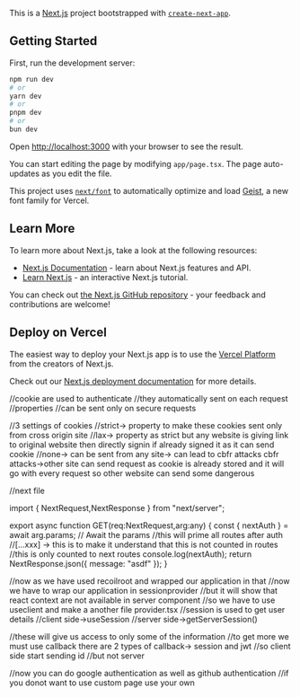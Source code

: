 This is a [Next.js](https://nextjs.org) project bootstrapped with [`create-next-app`](https://nextjs.org/docs/app/api-reference/cli/create-next-app).

## Getting Started

First, run the development server:

```bash
npm run dev
# or
yarn dev
# or
pnpm dev
# or
bun dev
```

Open [http://localhost:3000](http://localhost:3000) with your browser to see the result.

You can start editing the page by modifying `app/page.tsx`. The page auto-updates as you edit the file.

This project uses [`next/font`](https://nextjs.org/docs/app/building-your-application/optimizing/fonts) to automatically optimize and load [Geist](https://vercel.com/font), a new font family for Vercel.

## Learn More

To learn more about Next.js, take a look at the following resources:

- [Next.js Documentation](https://nextjs.org/docs) - learn about Next.js features and API.
- [Learn Next.js](https://nextjs.org/learn) - an interactive Next.js tutorial.

You can check out [the Next.js GitHub repository](https://github.com/vercel/next.js) - your feedback and contributions are welcome!

## Deploy on Vercel

The easiest way to deploy your Next.js app is to use the [Vercel Platform](https://vercel.com/new?utm_medium=default-template&filter=next.js&utm_source=create-next-app&utm_campaign=create-next-app-readme) from the creators of Next.js.

Check out our [Next.js deployment documentation](https://nextjs.org/docs/app/building-your-application/deploying) for more details.


//cookie are used to authenticate 
//they automatically sent on each request
//properties
//can be sent only on secure requests

//3 settings of cookies
//strict-> property to make these cookies sent only from cross origin site
//lax-> property as strict but any website is giving link to original website then directly 
signin if already signed it as it can send cookie
//none-> can be sent from any site-> can lead to cbfr attacks
cbfr attacks->other site can send request as cookie is already stored and it will go with every request
so other website can send some dangerous


//next file

import { NextRequest,NextResponse } from "next/server";

export async function GET(req:NextRequest,arg:any) {
    const { nextAuth } = await arg.params; // Await the params
    //this will prime all routes after auth
    //[...xxx] -> this is to make it understand that this is not counted in routes
    //this is only counted to next routes
    console.log(nextAuth);
    return NextResponse.json({
        message: "asdf"
    });
}




//now as we have used recoilroot and wrapped our application in that
//now we have to wrap our application in sessionprovider
//but it will show that react context are not available in server component
//so we have to use useclient and make a another file provider.tsx
//session is used to get user details
//client side->useSession
//server side->getServerSession()

//these will give us access to only some of the information 
//to get more we must use callback
there are 2 types of callback-> session and jwt
//so client side start sending id
//but not server

//now you can do google authentication as well as github authentication
//if you donot want to use custom page use your own



